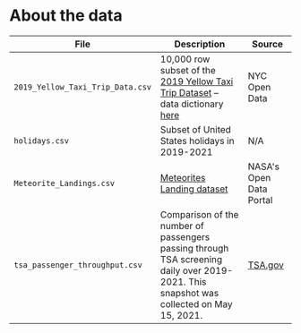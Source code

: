 # About the data

| File | Description | Source |
| --- | --- | --- |
| `2019_Yellow_Taxi_Trip_Data.csv` | 10,000 row subset of the [2019 Yellow Taxi Trip Dataset](https://data.cityofnewyork.us/Transportation/2019-Yellow-Taxi-Trip-Data/2upf-qytp) &ndash; data dictionary [here](https://www1.nyc.gov/assets/tlc/downloads/pdf/data_dictionary_trip_records_yellow.pdf) | NYC Open Data |
| `holidays.csv` | Subset of United States holidays in 2019-2021 | N/A |
| `Meteorite_Landings.csv` | [Meteorites Landing dataset](https://data.nasa.gov/Space-Science/Meteorite-Landings/gh4g-9sfh) | NASA's Open Data Portal |
| `tsa_passenger_throughput.csv` | Comparison of the number of passengers passing through TSA screening daily over 2019-2021. This snapshot was collected on May 15, 2021. | [TSA.gov](https://www.tsa.gov/coronavirus/passenger-throughput) |
